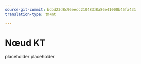 ```yaml
---
source-git-commit: bcbd23d8c96eecc210483d8a86e41000b45fa431
translation-type: tm+mt

---
```

# Nœud KT

placeholder placeholder
